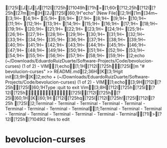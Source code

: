 [?25l[J[J[J[?12l[?25h[?1049h[?1h=[1;60r[?12;25h[?12l[?25h[27m[m[H[2J[?25l[60;1H"echo" [New File][2;1H[1m[34m~                                                                                                                                                                                                                                      [3;1H~                                                                                                                                                                                                                                      [4;1H~                                                                                                                                                                                                                                      [5;1H~                                                                                                                                                                                                                                      [6;1H~                                                                                                                                                                                                                                      [7;1H~                                                                                                                                                                                                                                      [8;1H~                                                                                                                                                                                                                                      [9;1H~                                                                                                                                                                                                                                      [10;1H~                                                                                                                                                                                                                                      [11;1H~                                                                                                                                                                                                                                      [12;1H~                                                                                                                                                                                                                                      [13;1H~                                                                                                                                                                                                                                      [14;1H~                                                                                                                                                                                                                                      [15;1H~                                                                                                                                                                                                                                      [16;1H~                                                                                                                                                                                                                                      [17;1H~                                                                                                                                                                                                                                      [18;1H~                                                                                                                                                                                                                                      [19;1H~                                                                                                                                                                                                                                      [20;1H~                                                                                                                                                                                                                                      [21;1H~                                                                                                                                                                                                                                      [22;1H~                                                                                                                                                                                                                                      [23;1H~                                                                                                                                                                                                                                      [24;1H~                                                                                                                                                                                                                                      [25;1H~                                                                                                                                                                                                                                      [26;1H~                                                                                                                                                                                                                                      [27;1H~                                                                                                                                                                                                                                      [28;1H~                                                                                                                                                                                                                                      [29;1H~                                                                                                                                                                                                                                      [30;1H~                                                                                                                                                                                                                                      [31;1H~                                                                                                                                                                                                                                      [32;1H~                                                                                                                                                                                                                                      [33;1H~                                                                                                                                                                                                                                      [34;1H~                                                                                                                                                                                                                                      [35;1H~                                                                                                                                                                                                                                      [36;1H~                                                                                                                                                                                                                                      [37;1H~                                                                                                                                                                                                                                      [38;1H~                                                                                                                                                                                                                                      [39;1H~                                                                                                                                                                                                                                      [40;1H~                                                                                                                                                                                                                                      [41;1H~                                                                                                                                                                                                                                      [42;1H~                                                                                                                                                                                                                                      [43;1H~                                                                                                                                                                                                                                      [44;1H~                                                                                                                                                                                                                                      [45;1H~                                                                                                                                                                                                                                      [46;1H~                                                                                                                                                                                                                                      [47;1H~                                                                                                                                                                                                                                      [48;1H~                                                                                                                                                                                                                                      [49;1H~                                                                                                                                                                                                                                      [50;1H~                                                                                                                                                                                                                                      [51;1H~                                                                                                                                                                                                                                      [52;1H~                                                                                                                                                                                                                                      [53;1H~                                                                                                                                                                                                                                      [54;1H~                                                                                                                                                                                                                                      [55;1H~                                                                                                                                                                                                                                      [56;1H~                                                                                                                                                                                                                                      [57;1H~                                                                                                                                                                                                                                      [58;1H~                                                                                                                                                                                                                                      [59;1H~                                                                                                                                                                                                                                      ]2;echo (~/Downloads/EduardoRuizDuarte/Software-Projects/Code/bevolucion-curses) (1 of 2) - VIM]1;echo[1;1H[?12l[?25h[?25l[m
 "# bevolucion-curses" >> README.md[2;36H[K[3;1Hgit init[3;9H[K]2;echo + (~/Downloads/EduardoRuizDuarte/Software-Projects/Code/bevolucion-curses) (1 of 2) - VIM]1;echo[3;9H[?12l[?25h[?25l[60;1HType  :quit<Enter>  to exit Vim[3;8H[?12l[?25h[?25l[?12l[?25h[?25l[?12l[?25h[?25l[60;1H[K[60;1H:[?12l[?25hq[?25l[?12l[?25h![?25l[?12l[?25h[?25l]2;Terminal - Terminal - Terminal - Terminal - Terminal - Terminal - Terminal - Terminal - Terminal]1;Terminal - Terminal - Terminal - Terminal - Terminal - Terminal - Terminal - Terminal - Terminal[?1l>[?12l[?25h[?1049l2 files to edit
# bevolucion-curses
